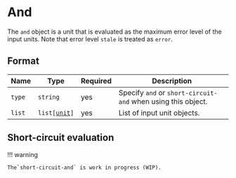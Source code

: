 # And

The `and` object is a unit that is evaluated as the maximum error level of the input units.
Note that error level `stale` is treated as `error`.

## Format

| Name   | Type                                   | Required | Description                                                  |
| ------ | -------------------------------------- | -------- | ------------------------------------------------------------ |
| `type` | <code>string</code>                    | yes      | Specify `and` or `short-circuit-and` when using this object. |
| `list` | <code>list\[[unit](../unit.md)]</code> | yes      | List of input unit objects.                                  |

## Short-circuit evaluation

!!! warning

    The`short-circuit-and` is work in progress (WIP).

